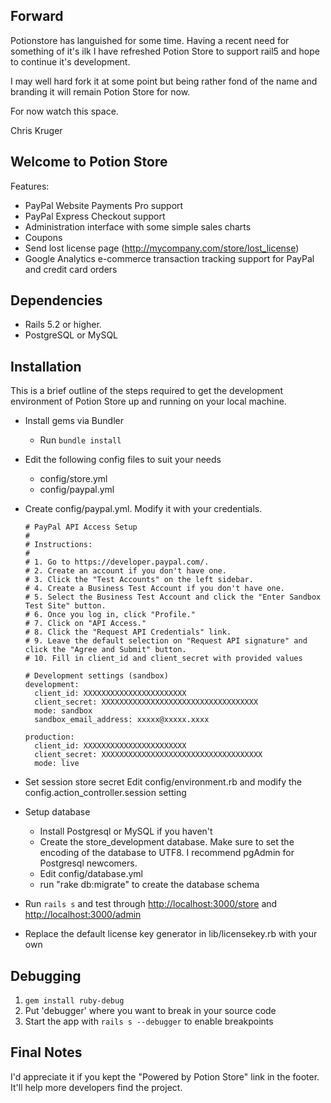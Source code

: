 Forward
-------

Potionstore has languished for some time. Having a recent need for something of it's ilk 
I have refreshed Potion Store to support rail5 and hope to continue it's development. 

I may well hard fork it at some point but being rather fond of the name and branding it 
will remain Potion Store for now.

For now watch this space. 

Chris Kruger

Welcome to Potion Store
-----------------------

Features:

- PayPal Website Payments Pro support
- PayPal Express Checkout support
- Administration interface with some simple sales charts
- Coupons
- Send lost license page (http://mycompany.com/store/lost_license)
- Google Analytics e-commerce transaction tracking support for PayPal and credit card orders


Dependencies
------------

- Rails 5.2 or higher.
- PostgreSQL or MySQL


Installation
------------

This is a brief outline of the steps required to get the development environment of Potion Store up
and running on your local machine.

- Install gems via Bundler
  - Run ```bundle install```

- Edit the following config files to suit your needs

  - config/store.yml
  - config/paypal.yml

- Create config/paypal.yml. Modify it with your credentials.
  ```
  # PayPal API Access Setup
  #
  # Instructions:
  #
  # 1. Go to https://developer.paypal.com/.
  # 2. Create an account if you don't have one.
  # 3. Click the "Test Accounts" on the left sidebar.
  # 4. Create a Business Test Account if you don't have one.
  # 5. Select the Business Test Account and click the "Enter Sandbox Test Site" button.
  # 6. Once you log in, click "Profile."
  # 7. Click on "API Access."
  # 8. Click the "Request API Credentials" link.
  # 9. Leave the default selection on "Request API signature" and click the "Agree and Submit" button.
  # 10. Fill in client_id and client_secret with provided values

  # Development settings (sandbox)
  development:
    client_id: XXXXXXXXXXXXXXXXXXXXXXX
    client_secret: XXXXXXXXXXXXXXXXXXXXXXXXXXXXXXXXXXX
    mode: sandbox
    sandbox_email_address: xxxxx@xxxxx.xxxx

  production:
    client_id: XXXXXXXXXXXXXXXXXXXXXXX
    client_secret: XXXXXXXXXXXXXXXXXXXXXXXXXXXXXXXXXXXX
    mode: live

  ```
- Set session store secret
  Edit config/environment.rb and modify the config.action_controller.session setting

- Setup database
  - Install Postgresql or MySQL if you haven't
  - Create the store_development database.
  	Make sure to set the encoding of the database to UTF8.
	I recommend pgAdmin for Postgresql newcomers.
  - Edit config/database.yml
  - run "rake db:migrate" to create the database schema
   
- Run ```rails s``` and test through
  <http://localhost:3000/store> and
  <http://localhost:3000/admin>

- Replace the default license key generator in lib/licensekey.rb with your own

Debugging
---------

1. ```gem install ruby-debug```
2. Put 'debugger' where you want to break in your source code
3. Start the app with ```rails s --debugger``` to enable breakpoints

  
Final Notes
-----------

I'd appreciate it if you kept the "Powered by Potion Store" link in the footer. It'll help more developers find the project.
